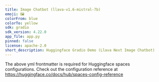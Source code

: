 ```yaml
---
title: Image Chatbot (llava-v1.6-mistral-7b)
emoji: 🖼️
colorFrom: blue
colorTo: yellow
sdk: gradio
sdk_version: 4.22.0
app_file: app.py
pinned: false
license: apache-2.0
short_description: Huggingface Gradio Demo (Llava Next Image Chatbot)
---
```


The above yml frontmatter is required for Huggingface spaces configurations. Check out the configuration reference at https://huggingface.co/docs/hub/spaces-config-reference